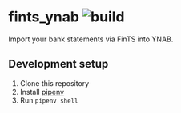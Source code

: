 # fints_ynab ![build](https://github.com/bahlo/fints_ynab/workflows/build/badge.svg)

Import your bank statements via FinTS into YNAB.

## Development setup

1. Clone this repository
2. Install [pipenv](https://pipenv.pypa.io/en/latest/)
3. Run `pipenv shell`
